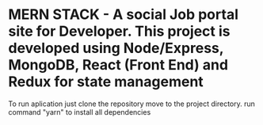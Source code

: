 # MERN STACK - A social Job portal site for Developer. This project is developed using Node/Express, MongoDB, React (Front End) and Redux for state management
To run aplication just clone the repository
move to the project directory. 
run command "yarn" to install all dependencies 
